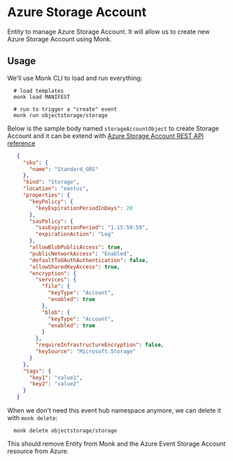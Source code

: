 # Azure Storage Account

Entity to manage Azure Storage Account.
It will allow us to create new Azure Storage Account using Monk.

## Usage

We'll use Monk CLI to load and run everything:

      # load templates
      monk load MANIFEST
      
      # run to trigger a "create" event
      monk run objectstorage/storage

Below is the sample body named `storageAccountObject` to create Storage Account and it can be extend with [Azure Storage Account REST API reference](https://learn.microsoft.com/en-us/rest/api/storagerp/storage-accounts/create?tabs=HTTP)

```json
   {
     "sku": {
       "name": "Standard_GRS"
     },
     "kind": "Storage",
     "location": "eastus",
     "properties": {
       "keyPolicy": {
         "keyExpirationPeriodInDays": 20
       },
       "sasPolicy": {
         "sasExpirationPeriod": "1.15:59:59",
         "expirationAction": "Log"
       },
       "allowBlobPublicAccess": true,
       "publicNetworkAccess": "Enabled",
       "defaultToOAuthAuthentication": false,
       "allowSharedKeyAccess": true,
       "encryption": {
         "services": {
           "file": {
             "keyType": "Account",
             "enabled": true
           },
           "blob": {
             "keyType": "Account",
             "enabled": true
           }
         },
         "requireInfrastructureEncryption": false,
         "keySource": "Microsoft.Storage"
       }
     },
     "tags": {
       "key1": "value1",
       "key2": "value2"
     }
   }
```

When we don't need this event hub namespace anymore,
we can delete it with `monk delete`:

      monk delete objectstorage/storage

This should remove Entity from Monk and the Azure Event Storage Account resource from Azure.
